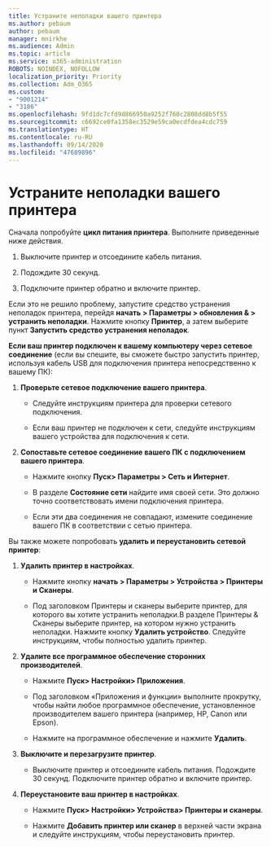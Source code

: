 ```yaml
---
title: Устраните неполадки вашего принтера
ms.author: pebaum
author: pebaum
manager: mnirkhe
ms.audience: Admin
ms.topic: article
ms.service: o365-administration
ROBOTS: NOINDEX, NOFOLLOW
localization_priority: Priority
ms.collection: Adm_O365
ms.custom:
- "9001214"
- "3186"
ms.openlocfilehash: 9fd1dc7cfd9d866950a9252f760c2808dd8b5f55
ms.sourcegitcommit: c6692ce0fa1358ec3529e59ca0ecdfdea4cdc759
ms.translationtype: HT
ms.contentlocale: ru-RU
ms.lasthandoff: 09/14/2020
ms.locfileid: "47689896"
---
```

# <a name="troubleshoot-your-printer"></a>Устраните неполадки вашего принтера

Сначала попробуйте **цикл питания принтера**. Выполните приведенные ниже действия.

1. Выключите принтер и отсоедините кабель питания.

2. Подождите 30 секунд.

3. Подключите принтер обратно и включите принтер.

Если это не решило проблему, запустите средство устранения неполадок принтера, перейдя **начать > Параметры > обновления & > устранить неполадки**. Нажмите кнопку **Принтер**, а затем выберите пункт **Запустить средство устранения неполадок**.

**Если ваш принтер подключен к вашему компьютеру через сетевое соединение** (если вы спешите, вы сможете быстро запустить принтер, используя кабель USB для подключения принтера непосредственно к вашему ПК):

1. **Проверьте сетевое подключение вашего принтера**.
    
    - Следуйте инструкциям принтера для проверки сетевого подключения.

    - Если ваш принтер не подключен к сети, следуйте инструкциям вашего устройства для подключения к сети.

2. **Сопоставьте сетевое соединение вашего ПК с подключением вашего принтера**.

    - Нажмите кнопку **Пуск> Параметры > Сеть и Интернет**.

    - В разделе **Состояние сети** найдите имя своей сети. Это должно точно соответствовать имени подключения принтера.

    - Если эти два соединения не совпадают, измените соединение вашего ПК в соответствии с сетью принтера.

Вы также можете попробовать **удалить и переустановить сетевой принтер**:

1. **Удалить принтер в настройках**.

    - Нажмите кнопку **начать > Параметры > Устройства > Принтеры и Сканеры**.

    - Под заголовком Принтеры и сканеры выберите принтер, для которого вы хотите устранить неполадки.В разделе Принтеры & Сканеры выберите принтер, на котором нужно устранить неполадки. Нажмите кнопку **Удалить устройство**. Следуйте инструкциям, чтобы полностью удалить принтер.

2. **Удалите все программное обеспечение сторонних производителей**.

    - Нажмите **Пуск> Настройки> Приложения**.

    - Под заголовком «Приложения и функции» выполните прокрутку, чтобы найти любое программное обеспечение, установленное производителем вашего принтера (например, HP, Canon или Epson).

    - Нажмите на программное обеспечение и нажмите **Удалить**.

3. **Выключите и перезагрузите принтер**.

    - Выключите принтер и отсоедините кабель питания. Подождите 30 секунд. Подключите принтер обратно и включите принтер.

4. **Переустановите ваш принтер в настройках**.

    - Нажмите **Пуск> Настройки> Устройства> Принтеры и сканеры**.
 
    - Нажмите **Добавить принтер или сканер** в верхней части экрана и следуйте инструкциям, чтобы переустановить принтер.

